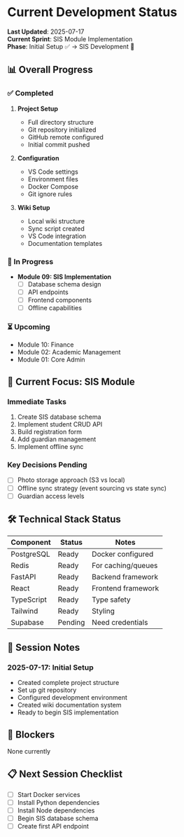 # Current Development Status

**Last Updated**: 2025-07-17  
**Current Sprint**: SIS Module Implementation  
**Phase**: Initial Setup ✅ → SIS Development 🚀

## 📊 Overall Progress

### ✅ Completed
1. **Project Setup**
   - Full directory structure
   - Git repository initialized
   - GitHub remote configured
   - Initial commit pushed

2. **Configuration**
   - VS Code settings
   - Environment files
   - Docker Compose
   - Git ignore rules

3. **Wiki Setup**
   - Local wiki structure
   - Sync script created
   - VS Code integration
   - Documentation templates

### 🔄 In Progress
- **Module 09: SIS Implementation**
  - [ ] Database schema design
  - [ ] API endpoints
  - [ ] Frontend components
  - [ ] Offline capabilities

### ⏳ Upcoming
- Module 10: Finance
- Module 02: Academic Management
- Module 01: Core Admin

## 🎯 Current Focus: SIS Module

### Immediate Tasks
1. Create SIS database schema
2. Implement student CRUD API
3. Build registration form
4. Add guardian management
5. Implement offline sync

### Key Decisions Pending
- [ ] Photo storage approach (S3 vs local)
- [ ] Offline sync strategy (event sourcing vs state sync)
- [ ] Guardian access levels

## 🛠️ Technical Stack Status

| Component | Status | Notes |
|-----------|--------|-------|
| PostgreSQL | Ready | Docker configured |
| Redis | Ready | For caching/queues |
| FastAPI | Ready | Backend framework |
| React | Ready | Frontend framework |
| TypeScript | Ready | Type safety |
| Tailwind | Ready | Styling |
| Supabase | Pending | Need credentials |

## 📝 Session Notes

### 2025-07-17: Initial Setup
- Created complete project structure
- Set up git repository
- Configured development environment
- Created wiki documentation system
- Ready to begin SIS implementation

## 🚦 Blockers

None currently

## 📋 Next Session Checklist

- [ ] Start Docker services
- [ ] Install Python dependencies
- [ ] Install Node dependencies
- [ ] Begin SIS database schema
- [ ] Create first API endpoint